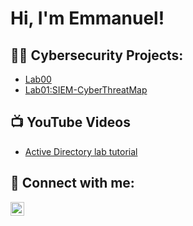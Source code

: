 <h1>Hi, I'm Emmanuel! </h1>

<h2>👨‍💻 Cybersecurity Projects:</h2>

- [Lab00](https://github.com/EmmanuelEnc/ActiveDirectoryLab)
- [Lab01:SIEM-CyberThreatMap](https://github.com/EmmanuelEnc/SIEM-Cyber-Threat-Map)
    
<h2>📺 YouTube Videos</h2>

- [Active Directory lab tutorial](https://www.youtube.com/vido)

<h2> 🤳 Connect with me:</h2>


[<img align="left" alt="LinkedIn" width="22px" src="https://cdn.jsdelivr.net/npm/simple-icons@v3/icons/linkedin.svg" />][linkedin]

[linkedin]: https://www.linkedin.com/in/emmanuelenc


<!--
**joshmadakor1/joshmadakor1** is a ✨ _special_ ✨ repository because its `README.md` (this file) appears on your GitHub profile.

Here are some ideas to get you started:

- 🔭 I’m currently working on ...
- 🌱 I’m currently learning ...
- 👯 I’m looking to collaborate on ...
- 🤔 I’m looking for help with ...
- 💬 Ask me about ...
- 📫 How to reach me: ...
- 😄 Pronouns: ...
- ⚡ Fun fact: ...
-->
